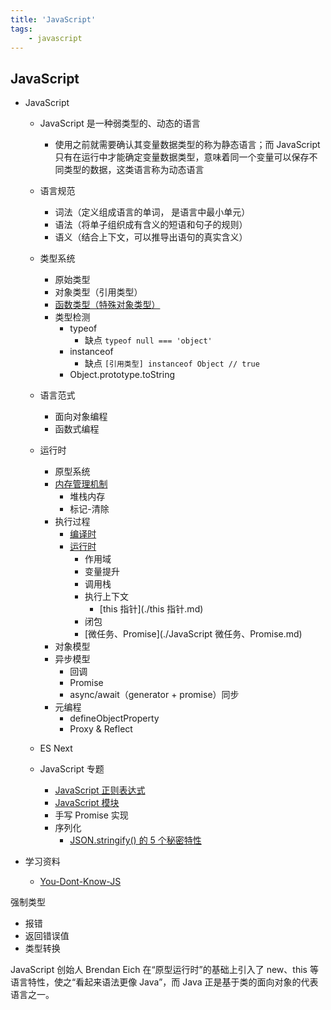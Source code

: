```yaml
---
title: 'JavaScript'
tags:
	- javascript
---
```

## JavaScript

- JavaScript
  - JavaScript 是一种弱类型的、动态的语言
    - 使用之前就需要确认其变量数据类型的称为静态语言；而 JavaScript 只有在运行中才能确定变量数据类型，意味着同一个变量可以保存不同类型的数据，这类语言称为动态语言
  - 语言规范
    - 词法（定义组成语言的单词， 是语言中最小单元）
    - 语法（将单子组织成有含义的短语和句子的规则）
    - 语义（结合上下文，可以推导出语句的真实含义）
  - 类型系统
    - 原始类型
    - 对象类型（引用类型）
    - [函数类型（特殊对象类型）](./JavaScript%20函数.md)
    - 类型检测
      - typeof
        - 缺点 `typeof null === 'object'`
      - instanceof
        - 缺点 `[引用类型] instanceof Object // true`
      - Object.prototype.toString
  - 语言范式
    - 面向对象编程
    - 函数式编程
  - 运行时
    - 原型系统
    - [内存管理机制](./JavaScript%20内存管理机制.md)
      - 堆栈内存
      - 标记-清除
    - 执行过程
      - [编译时](./JavaScript%20代码执行过程（编译时）.md)
      - [运行时](./JavaScript%20代码执行过程（运行时）.md)
        - 作用域
        - 变量提升
        - 调用栈
        - 执行上下文
          - [this 指针](./this 指针.md)
        - 闭包
        - [微任务、Promise](./JavaScript 微任务、Promise.md)
    - 对象模型
    - 异步模型
      - 回调
      - Promise
      - async/await（generator + promise）同步
    - 元编程
      - defineObjectProperty
      - Proxy & Reflect
  - ES Next

  - JavaScript 专题
    - [JavaScript 正则表达式](./JavaScript%20正则表达式.md)
    - [JavaScript 模块](./JavaScript%20模块.md)
    - 手写 Promise 实现
    - 序列化
      - [JSON.stringify() 的 5 个秘密特性](https://medium.com/javascript-in-plain-english/5-secret-features-of-json-stringify-c699340f9f27)

- 学习资料
  - [You-Dont-Know-JS](https://github.com/getify/You-Dont-Know-JS)


强制类型
- 报错
- 返回错误值
- 类型转换


JavaScript 创始人 Brendan Eich 在“原型运行时”的基础上引入了 new、this 等语言特性，使之“看起来语法更像 Java”，而 Java 正是基于类的面向对象的代表语言之一。